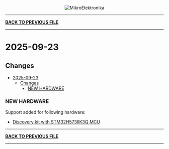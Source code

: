 <p align="center">
  <img src="http://www.mikroe.com/img/designs/beta/logo_small.png?raw=true" alt="MikroElektronika"/>
</p>

---

**[BACK TO PREVIOUS FILE](../changelog.md)**

---

# 2025-09-23

## Changes

- [2025-09-23](#2025-09-23)
  - [Changes](#changes)
    - [NEW HARDWARE](#new-hardware)

### NEW HARDWARE

Support added for following hardware:

+ [Discovery kit with STM32H573IIK3Q MCU](https://www.st.com/content/st_com/en/products/evaluation-tools/product-evaluation-tools/mcu-mpu-eval-tools/stm32-mcu-mpu-eval-tools/stm32-discovery-kits/stm32h573i-dk.html)

---

**[BACK TO PREVIOUS FILE](../changelog.md)**

---
